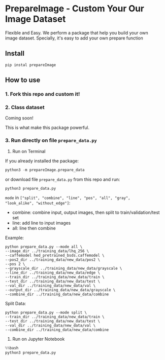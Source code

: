 # PrepareImage - Custom Your Our Image Dataset
 Flexible and Easy. We perform a package that help you build your own image dataset. Specially, it's easy to add your own prepare function 

## Install
```
pip instal prepareImage
```
## How to use

### 1. Fork this repo and custom it!
### 2. Class dataset
Coming soon! 

This is what make this package powerful.
### 3. Run directly on file `prepare_data.py`

1. Run on Terminal

If you already installed the package:

```python
python3 -m prepareImage.prepare_data
```
or download file `prepare_data.py` from this repo and run:
```python
python3 prepare_data.py
```

`mode` in `["split", "combine", "line", "pos", "all", "gray", "look_alike", "without_edge"]`:
- combine: combine input, output images, then split to train/validation/test set
- line: add line to input images
- all: line then combine

Example:
```
python prepare_data.py --mode all \
--image_dir ../training_data/lhq_256 \ 
--caffemodel hed_pretrained_bsds.caffemodel \
--pos2_dir ../training_data/new_data/pos2 \
--pos 2 \
--grayscale_dir ../training_data/new_data/grayscale \
--line_dir ../training_data/new_data/edge \
--train_dir ../training_data/new_data/train \
--test_dir ../training_data/new_data/test \
--val_dir ../training_data/new_data/val \
--output_dir ../training_data/new_data/grayscale \
--combine_dir ../training_data/new_data/combine
```

Split Data:
```
python prepare_data.py --mode split \
--train_dir ../training_data/new_data/train \
--test_dir ../training_data/new_data/test \
--val_dir ../training_data/new_data/val \
--combine_dir ../training_data/new_data/combine
```

1. Run on Jupyter Notebook
```python
%%bash
python3 prepare_data.py
```